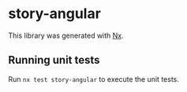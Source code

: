 # story-angular

This library was generated with [Nx](https://nx.dev).

## Running unit tests

Run `nx test story-angular` to execute the unit tests.
